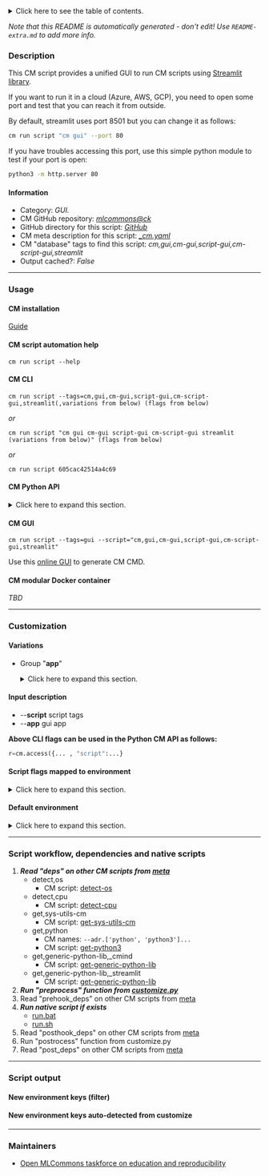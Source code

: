 <details>
<summary>Click here to see the table of contents.</summary>

* [Description](#description)
* [Information](#information)
* [Usage](#usage)
  * [ CM installation](#cm-installation)
  * [ CM script automation help](#cm-script-automation-help)
  * [ CM CLI](#cm-cli)
  * [ CM Python API](#cm-python-api)
  * [ CM GUI](#cm-gui)
  * [ CM modular Docker container](#cm-modular-docker-container)
* [Customization](#customization)
  * [ Variations](#variations)
  * [ Input description](#input-description)
  * [ Script flags mapped to environment](#script-flags-mapped-to-environment)
  * [ Default environment](#default-environment)
* [Script workflow, dependencies and native scripts](#script-workflow-dependencies-and-native-scripts)
* [Script output](#script-output)
* [New environment keys (filter)](#new-environment-keys-(filter))
* [New environment keys auto-detected from customize](#new-environment-keys-auto-detected-from-customize)
* [Maintainers](#maintainers)

</details>

*Note that this README is automatically generated - don't edit! Use `README-extra.md` to add more info.*

### Description

This CM script provides a unified GUI to run CM scripts using [Streamlit library](https://streamlit.io).

If you want to run it in a cloud (Azure, AWS, GCP), you need to open some port and test that you can reach it from outside.

By default, streamlit uses port 8501 but you can change it as follows:

```bash
cm run script "cm gui" --port 80
```

If you have troubles accessing this port, use this simple python module to test if your port is open:
```bash
python3 -m http.server 80
```


#### Information

* Category: *GUI.*
* CM GitHub repository: *[mlcommons@ck](https://github.com/mlcommons/ck/tree/master/cm-mlops)*
* GitHub directory for this script: *[GitHub](https://github.com/mlcommons/ck/tree/master/cm-mlops/script/gui)*
* CM meta description for this script: *[_cm.yaml](_cm.yaml)*
* CM "database" tags to find this script: *cm,gui,cm-gui,script-gui,cm-script-gui,streamlit*
* Output cached?: *False*
___
### Usage

#### CM installation

[Guide](https://github.com/mlcommons/ck/blob/master/docs/installation.md)

#### CM script automation help

```cm run script --help```

#### CM CLI

`cm run script --tags=cm,gui,cm-gui,script-gui,cm-script-gui,streamlit(,variations from below) (flags from below)`

*or*

`cm run script "cm gui cm-gui script-gui cm-script-gui streamlit (variations from below)" (flags from below)`

*or*

`cm run script 605cac42514a4c69`

#### CM Python API

<details>
<summary>Click here to expand this section.</summary>

```python

import cmind

r = cmind.access({'action':'run'
                  'automation':'script',
                  'tags':'cm,gui,cm-gui,script-gui,cm-script-gui,streamlit'
                  'out':'con',
                  ...
                  (other input keys for this script)
                  ...
                 })

if r['return']>0:
    print (r['error'])

```

</details>


#### CM GUI

```cm run script --tags=gui --script="cm,gui,cm-gui,script-gui,cm-script-gui,streamlit"```

Use this [online GUI](https://cKnowledge.org/cm-gui/?tags=cm,gui,cm-gui,script-gui,cm-script-gui,streamlit) to generate CM CMD.

#### CM modular Docker container

*TBD*

___
### Customization


#### Variations

  * Group "**app**"
    <details>
    <summary>Click here to expand this section.</summary>

    * `_graph`
      - Environment variables:
        - *CM_GUI_APP*: `graph`
      - Workflow:
        1. ***Read "prehook_deps" on other CM scripts***
           * get,generic-python-lib,_matplotlib
             - CM script: [get-generic-python-lib](https://github.com/mlcommons/ck/tree/master/cm-mlops/script/get-generic-python-lib)
           * get,generic-python-lib,_mpld3
             - CM script: [get-generic-python-lib](https://github.com/mlcommons/ck/tree/master/cm-mlops/script/get-generic-python-lib)
    * `_main`
      - Environment variables:
        - *CM_GUI_APP*: `app`
      - Workflow:

    </details>


#### Input description

* --**script** script tags
* --**app** gui app

**Above CLI flags can be used in the Python CM API as follows:**

```python
r=cm.access({... , "script":...}
```

#### Script flags mapped to environment
<details>
<summary>Click here to expand this section.</summary>

* --**address**=value --> **CM_GUI_ADDRESS**=value
* --**app**=value --> **CM_GUI_APP**=value
* --**no_browser**=value --> **CM_GUI_NO_BROWSER**=value
* --**no_run**=value --> **CM_GUI_NO_RUN**=value
* --**port**=value --> **CM_GUI_PORT**=value
* --**prefix**=value --> **CM_GUI_SCRIPT_PREFIX_LINUX**=value
* --**script**=value --> **CM_GUI_SCRIPT_TAGS**=value
* --**title**=value --> **CM_GUI_TITLE**=value

**Above CLI flags can be used in the Python CM API as follows:**

```python
r=cm.access({... , "address":...}
```

</details>

#### Default environment

<details>
<summary>Click here to expand this section.</summary>

These keys can be updated via --env.KEY=VALUE or "env" dictionary in @input.json or using script flags.

* CM_GUI_EXTRA_CMD: ****
* CM_GUI_SCRIPT_PREFIX_LINUX: **gnome-terminal --**
* CM_GUI_APP: **app**

</details>

___
### Script workflow, dependencies and native scripts

  1. ***Read "deps" on other CM scripts from [meta](https://github.com/mlcommons/ck/tree/master/cm-mlops/script/gui/_cm.yaml)***
     * detect,os
       - CM script: [detect-os](https://github.com/mlcommons/ck/tree/master/cm-mlops/script/detect-os)
     * detect,cpu
       - CM script: [detect-cpu](https://github.com/mlcommons/ck/tree/master/cm-mlops/script/detect-cpu)
     * get,sys-utils-cm
       - CM script: [get-sys-utils-cm](https://github.com/mlcommons/ck/tree/master/cm-mlops/script/get-sys-utils-cm)
     * get,python
       * CM names: `--adr.['python', 'python3']...`
       - CM script: [get-python3](https://github.com/mlcommons/ck/tree/master/cm-mlops/script/get-python3)
     * get,generic-python-lib,_cmind
       - CM script: [get-generic-python-lib](https://github.com/mlcommons/ck/tree/master/cm-mlops/script/get-generic-python-lib)
     * get,generic-python-lib,_streamlit
       - CM script: [get-generic-python-lib](https://github.com/mlcommons/ck/tree/master/cm-mlops/script/get-generic-python-lib)
  1. ***Run "preprocess" function from [customize.py](https://github.com/mlcommons/ck/tree/master/cm-mlops/script/gui/customize.py)***
  1. Read "prehook_deps" on other CM scripts from [meta](https://github.com/mlcommons/ck/tree/master/cm-mlops/script/gui/_cm.yaml)
  1. ***Run native script if exists***
     * [run.bat](https://github.com/mlcommons/ck/tree/master/cm-mlops/script/gui/run.bat)
     * [run.sh](https://github.com/mlcommons/ck/tree/master/cm-mlops/script/gui/run.sh)
  1. Read "posthook_deps" on other CM scripts from [meta](https://github.com/mlcommons/ck/tree/master/cm-mlops/script/gui/_cm.yaml)
  1. Run "postrocess" function from customize.py
  1. Read "post_deps" on other CM scripts from [meta](https://github.com/mlcommons/ck/tree/master/cm-mlops/script/gui/_cm.yaml)
___
### Script output
#### New environment keys (filter)

#### New environment keys auto-detected from customize

___
### Maintainers

* [Open MLCommons taskforce on education and reproducibility](https://github.com/mlcommons/ck/blob/master/docs/mlperf-education-workgroup.md)